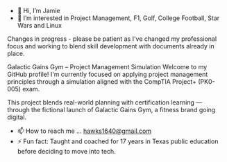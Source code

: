- 👋 Hi, I’m Jamie
- 👀 I’m interested in Project Management, F1, Golf, College Football, Star Wars and Linux

Changes in progress - please be patient as I've changed my professional focus and working to blend skill development with documents already in place.


Galactic Gains Gym – Project Management Simulation
Welcome to my GitHub profile! I'm currently focused on applying project management principles through a simulation aligned with the CompTIA Project+ (PK0-005) exam.

This project blends real-world planning with certification learning — through the fictional launch of Galactic Gains Gym, a fitness brand going digital.

- 📫 How to reach me ... hawks1640@gmail.com
- ⚡ Fun fact: Taught and coached for 17 years in Texas public education before deciding to move into tech.

<!---
JME16/JME16 is a ✨ special ✨ repository because its `README.md` (this file) appears on your GitHub profile.
You can click the Preview link to take a look at your changes.
--->
